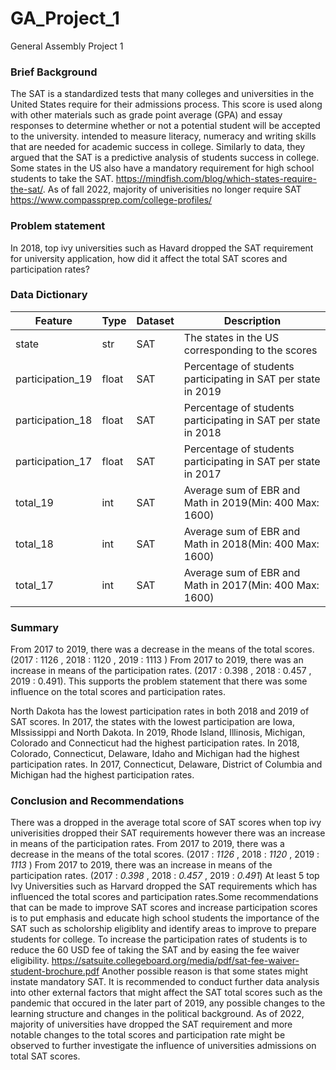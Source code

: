 # GA_Project_1
 General Assembly Project 1
### Brief Background
The SAT is a standardized tests that many colleges and universities in the United States require for their admissions process. This score is used along with other materials such as grade point average (GPA) and essay responses to determine whether or not a potential student will be accepted to the university.
 intended to measure literacy, numeracy and writing skills that are needed for academic success in college. Similarly to data, they argued that the SAT is a predictive analysis of students success in college. Some states in the US also have a mandatory requirement for high school students to take the SAT. https://mindfish.com/blog/which-states-require-the-sat/. As of fall 2022, majority of univerisities no longer require SAT https://www.compassprep.com/college-profiles/

### Problem statement
In 2018, top ivy universities such as Havard dropped the SAT requirement for university application, how did it affect the total SAT scores and participation rates?

### Data Dictionary
|Feature|Type|Dataset|Description|
|---|---|---|---|
|state|str|SAT|The states in the US corresponding to the scores| 
|participation_19|float|SAT|Percentage of students participating in SAT per state in 2019| 
|participation_18|float|SAT|Percentage of students participating in SAT per state in 2018| 
|participation_17|float|SAT|Percentage of students participating in SAT per state in 2017| 
|total_19|int|SAT|Average sum of EBR and Math in 2019(Min: 400 Max: 1600)| 
|total_18|int|SAT|Average sum of EBR and Math in 2018(Min: 400 Max: 1600)| 
|total_17|int|SAT|Average sum of EBR and Math in 2017(Min: 400 Max: 1600)| 

### Summary
From 2017 to 2019, there was a decrease in the means of the total scores. (2017 : 1126 , 2018 : 1120 , 2019 : 1113 ) From 2017 to 2019, there was an increase in means of the participation rates. (2017 : 0.398 , 2018 : 0.457 , 2019 : 0.491). This supports the problem statement that there was some influence on the total scores and participation rates.

North Dakota has the lowest participation rates in both 2018 and 2019 of SAT scores. In 2017, the states with the lowest participation are Iowa, MIssissippi and North Dakota. In 2019, Rhode Island, Illinosis, Michigan, Colorado and Connecticut had the highest participation rates. In 2018, Colorado, Connecticut, Delaware, Idaho and Michigan had the highest participation rates. In 2017, Connecticut, Delaware, District of Columbia and Michigan had the highest participation rates.

### Conclusion and Recommendations
There was a dropped in the average total score of SAT scores when top ivy univerisities dropped their SAT requirements however there was an increase in means of the participation rates.
From 2017 to 2019, there was a decrease in the means of the total scores. (2017 : *1126* , 2018 : *1120* , 2019 : *1113* )
From 2017 to 2019, there was an increase in means of the participation rates. (2017 : *0.398* , 2018 : *0.457* , 2019 : *0.491*)
At least 5 top Ivy Universities such as Harvard dropped the SAT requirements which has influenced the total scores and participation rates.Some recommendations that can be made to improve SAT scores and increase participation scores is to put emphasis and educate high school students the importance of the SAT such as scholorship eligiblity and identify areas to improve to prepare students for college.
To increase the participation rates of students is to reduce the 60 USD fee of taking the SAT and by easing the fee waiver eligibility.
https://satsuite.collegeboard.org/media/pdf/sat-fee-waiver-student-brochure.pdf
Another possible reason is that some states might instate mandatory SAT.
It is recommended to conduct further data analysis into other external factors that might affect the SAT total scores such as the pandemic that occured in the later part of 2019, any possible changes to the learning structure and changes in the political background.
As of 2022, majority of universities have dropped the SAT requirement and more notable changes to the total scores and participation rate might be observed to further investigate the influence of universities admissions on total SAT scores.